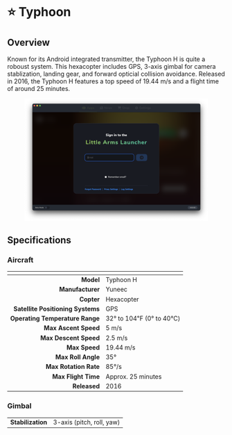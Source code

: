 # ⭐ Typhoon

## Overview

Known for its Android integrated transmitter, the Typhoon H is quite a roboust system.  This hexacopter includes GPS, 3-axis gimbal for camera stablization, landing gear, and forward opticial collision avoidance.  Released in 2016, the Typhoon H features a top speed of 19.44 m/s and a flight time of around 25 minutes.

<figure><img src="../../.gitbook/assets/image (9).png" alt=""><figcaption></figcaption></figure>

## Specifications

### Aircraft

<table data-full-width="false"><thead><tr><th align="right"></th><th></th></tr></thead><tbody><tr><td align="right"><strong>Model</strong></td><td>Typhoon H</td></tr><tr><td align="right"><strong>Manufacturer</strong></td><td>Yuneec</td></tr><tr><td align="right"><strong>Copter</strong></td><td>Hexacopter</td></tr><tr><td align="right"><strong>Satellite Positioning Systems</strong></td><td>GPS</td></tr><tr><td align="right"><strong>Operating Temperature Range</strong></td><td>32° to 104℉ (0° to 40℃)</td></tr><tr><td align="right"><strong>Max Ascent Speed</strong></td><td>5 m/s</td></tr><tr><td align="right"><strong>Max Descent Speed</strong></td><td>2.5 m/s</td></tr><tr><td align="right"><strong>Max Speed</strong></td><td>19.44 m/s</td></tr><tr><td align="right"><strong>Max Roll Angle</strong></td><td>35°</td></tr><tr><td align="right"><strong>Max Rotation Rate</strong></td><td>85°/s</td></tr><tr><td align="right"><strong>Max Flight Time</strong></td><td>Approx. 25 minutes</td></tr><tr><td align="right"><strong>Released</strong></td><td>2016</td></tr></tbody></table>

### Gimbal

|                   |                           |
| ----------------: | ------------------------- |
| **Stabilization** | 3-axis (pitch, roll, yaw) |
